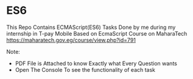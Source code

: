 # ES6
This Repo Contains ECMAScript(ES6) Tasks Done by me during my internship in T-pay Mobile Based on EcmaScript Course on MaharaTech https://maharatech.gov.eg/course/view.php?id=791

Note:

 - PDF File is Attached to know Exactly what Every Question wants 
- Open The Console To see the functionality of each task 
